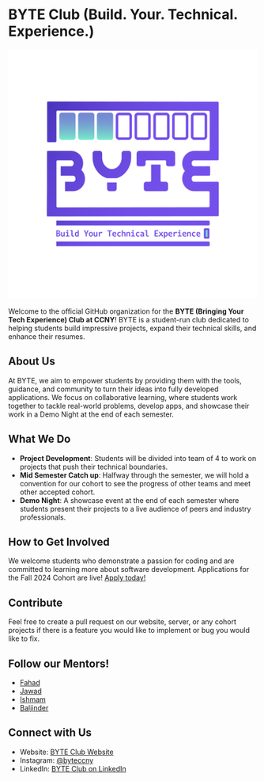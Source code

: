# BYTE Club (Build. Your. Technical. Experience.) 

![BYTE Logo](../img/Primary%20Logo.png)

Welcome to the official GitHub organization for the **BYTE (Bringing Your Tech Experience) Club at CCNY**! BYTE is a student-run club dedicated to helping students build impressive projects, expand their technical skills, and enhance their resumes.

## About Us

At BYTE, we aim to empower students by providing them with the tools, guidance, and community to turn their ideas into fully developed applications. We focus on collaborative learning, where students work together to tackle real-world problems, develop apps, and showcase their work in a Demo Night at the end of each semester.

## What We Do

- **Project Development**: Students will be divided into team of 4 to work on projects that push their technical boundaries. 
- **Mid Semester Catch up**: Halfway through the semester, we will hold a convention for our cohort to see the progress of other teams and meet other accepted cohort.
- **Demo Night**: A showcase event at the end of each semester where students present their projects to a live audience of peers and industry professionals.
  
## How to Get Involved

We welcome students who demonstrate a passion for coding and are committed to learning more about software development. Applications for the Fall 2024 Cohort are live! [Apply today!](https://docs.google.com/forms/d/e/1FAIpQLSfK8xf-lyFWMm4BcrrwNYlRb0mCMfye_oKbfJgYZVkvQY5SJg/viewform?usp=sf_link)

## Contribute
Feel free to create a pull request on our website, server, or any cohort projects if there is a feature you would like to implement or bug you would like to fix.

## Follow our Mentors!
- [Fahad](https://github.com/LordFarquaadtheCreator)
- [Jawad](https://github.com/joewadk)
- [Ishmam](https://github.com/IshmamF)
- [Baljinder](https://github.com/BaljinderHothi)

## Connect with Us

- Website: [BYTE Club Website](https://www.byteccny.com/)
- Instagram: [@byteccny](https://instagram.com/byteccny)
- LinkedIn: [BYTE Club on LinkedIn](https://www.linkedin.com/company/byte-ccny/)
